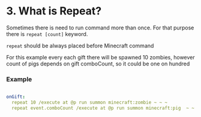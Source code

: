 
# 3. What is  Repeat?

   Sometimes there is need to run command more than once. For that purpose there is 
   `repeat [count]` keyword.
   
  `repeat` should be always placed before Minecraft command

   For this example every each gift there will be spawned 10 zombies, however
   count of pigs depends on gift comboCount, so it could be one on hundred

### Example
``` yml

onGift:
  repeat 10 /execute at @p run summon minecraft:zombie ~ ~ ~
  repeat event.comboCount /execute at @p run summon minecraft:pig  ~ ~ ~
```   
  